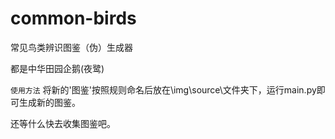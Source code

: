 # common-birds
常见鸟类辨识图鉴（伪）生成器

都是中华田园企鹅(夜鹭)

`使用方法`
将新的'图鉴'按照规则命名后放在\img\source\文件夹下，运行main.py即可生成新的图鉴。

还等什么快去收集图鉴吧。
